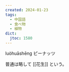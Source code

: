 ```yaml
---
created: 2024-01-23
tags:
  - 中国語
  - 食べ物
  - 植物
dict:
  jtoc: 1580
---
```

luòhuāshēng
ピーナッツ

普通は略して [[花生]] という。
